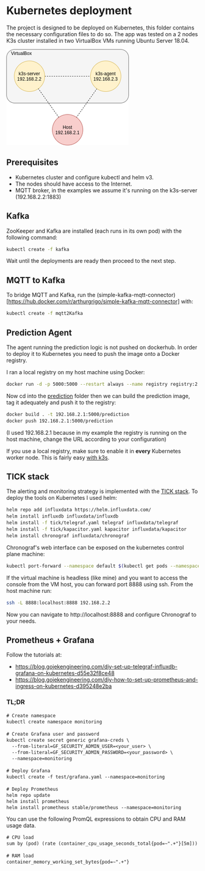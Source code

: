 # Kubernetes deployment
The project is designed to be deployed on Kubernetes, this folder contains the necessary configuration files to do so. The app was tested on a 2 nodes K3s cluster installed in two VirtualBox VMs running Ubuntu Server 18.04. 

![VMs](https://github.com/alessandropacielli/predictive-maintenance/blob/master/docs/images/vms.png)

## Prerequisites
+ Kubernetes cluster and configure kubectl and helm v3.
+ The nodes should have access to the Internet.
+ MQTT broker, in the examples we assume it's running on the k3s-server (192.168.2.2:1883)

## Kafka
ZooKeeper and Kafka are installed (each runs in its own pod) with the following command:
```bash
kubectl create -f kafka
```

Wait until the deployments are ready then proceed to the next step.

## MQTT to Kafka
To bridge MQTT and Kafka, run the (simple-kafka-mqtt-connector)[https://hub.docker.com/r/arthurgrigo/simple-kafka-mqtt-connector] with:
```bash
kubectl create -f mqtt2Kafka
```
## Prediction Agent
The agent running the prediction logic is not pushed on dockerhub. In order to deploy it to Kubernetes you need to push the image onto a Docker registry.

I ran a local registry on my host machine using Docker:
```bash
docker run -d -p 5000:5000 --restart always --name registry registry:2
```

Now cd into the [prediction](https://github.com/alessandropacielli/predictive-maintenance/tree/master/prediction) folder then we can build the prediction image, tag it adequately and push it to the registry:
```bash
docker build . -t 192.168.2.1:5000/prediction
docker push 192.168.2.1:5000/prediction
```
(I used 192.168.2.1 because in my example the registry is running on the host machine, change the URL according to your configuration)

If you use a local registry, make sure to enable it in __every__ Kubernetes worker node. This is fairly easy [with k3s](https://rancher.com/docs/k3s/latest/en/installation/private-registry/).

## TICK stack
The alerting and monitoring strategy is implemented with the [TICK stack](https://www.influxdata.com/blog/introduction-to-influxdatas-influxdb-and-tick-stack/). To deploy the tools on Kubernetes I used helm:
```bash
helm repo add influxdata https://helm.influxdata.com/
helm install influxdb influxdata/influxdb
helm install -f tick/telegraf.yaml telegraf influxdata/telegraf
helm install -f tick/kapacitor.yaml kapacitor influxdata/kapacitor
helm install chronograf influxdata/chronograf
```

Chronograf's web interface can be exposed on the kubernetes control plane machine:
```bash
kubectl port-forward --namespace default $(kubectl get pods --namespace default -l app=chronograf-chronograf -o jsonpath='{ .items[0].metadata.name }') 8888
```
If the virtual machine is headless (like mine) and you want to access the console from the VM host, you can forward port 8888 using ssh. From the host machine run:
```bash
ssh -L 8888:localhost:8888 192.168.2.2
```
Now you can navigate to http://localhost:8888 and configure Chronograf to your needs.

## Prometheus + Grafana
Follow the tutorials at:
+ https://blog.gojekengineering.com/diy-set-up-telegraf-influxdb-grafana-on-kubernetes-d55e32f8ce48
+ https://blog.gojekengineering.com/diy-how-to-set-up-prometheus-and-ingress-on-kubernetes-d395248e2ba

### TL;DR
```
# Create namespace
kubectl create namespace monitoring

# Create Grafana user and password
kubectl create secret generic grafana-creds \
  --from-literal=GF_SECURITY_ADMIN_USER=<your_user> \
  --from-literal=GF_SECURITY_ADMIN_PASSWORD=<your_password> \
  --namespace=monitoring

# Deploy Grafana
kubectl create -f test/grafana.yaml --namespace=monitoring

# Deploy Prometheus
helm repo update
helm install prometheus
helm install prometheus stable/prometheus --namespace=monitoring
```

You can use the following PromQL expressions to obtain CPU and RAM usage data.
```
# CPU load
sum by (pod) (rate (container_cpu_usage_seconds_total{pod=∼".+"}[5m]))

# RAM load
container_memory_working_set_bytes{pod=∼".+"}
```


